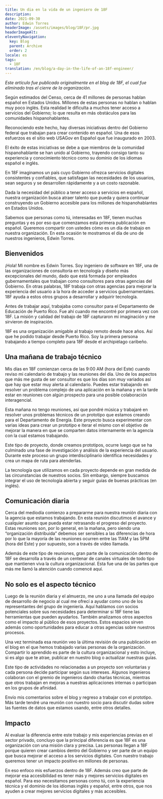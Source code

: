 ```yaml
---
title: Un dia en la vida de un ingeniero de 18F
description: 
date: 2021-09-30
author: Edwin Torres
headerImage: /assets/images/blog/18F/pr.jpg
headerImageAlt: 
eleventyNavigation:
  key: Blog
  parent: Archive
  order: 2
locale: es
tags:
  - 18F
translation: /en/blog/a-day-in-the-life-of-an-18f-engineer/
---
```


*Este artículo fue publicado originalmente en el blog de 18F, el cual fue eliminado tras el cierre de la organización.*

Según estimados del Censo, cerca de 41 millones de personas hablan español en Estados Unidos. Millones de estas personas no hablan o hablan muy poco inglés. Esta realidad le dificulta a muchos tener acceso a servicios del Gobierno; lo que resulta en más obstáculos para las comunidades hispanohablantes.

Reconociendo este hecho, hay diversas iniciativas dentro del Gobierno federal que trabajan para crear contenido en español. Una de esos esfuerzos es el sitio web USAGov en Español que fue inaugurado en 2003.

El éxito de estas iniciativas se debe a que miembros de la comunidad hispanohablante se han unido al Gobierno, trayendo consigo tanto su experiencia y conocimiento técnico como su dominio de los idiomas español e inglés.

En 18F imaginamos un país cuyo Gobierno ofrezca servicios digitales consistentes y confiables, que satisfagan las necesidades de los usuarios, sean seguros y se desarrollen rápidamente y a un costo razonable.

Dada la necesidad del público a tener acceso a servicios en español, nuestra organización busca atraer talento que pueda y quiera continuar construyendo un Gobierno accesible para los millones de hispanohablantes en Estados Unidos.

Sabemos que personas como tú, interesadas en 18F, tienen muchas preguntas y es por eso que comenzamos esta primera publicación en español. Queremos compartir con ustedes cómo es un día de trabajo en nuestra organización. En esta ocasión te mostramos el día de uno de nuestros ingenieros, Edwin Torres.

## Bienvenidos
¡Hola! Mi nombre es Edwin Torres. Soy ingeniero de software en 18F, una de las organizaciones de consultoría en tecnología y diseño más excepcionales del mundo, dado que está formada por empleados gubernamentales que trabajan como consultores para otras agencias del Gobierno. En otras palabras, 18F trabaja con otras agencias para mejorar la experiencia del usuario a la hora de acceder a servicios gubernamentales. 18F ayuda a estos otros grupos a desarrollar y adquirir tecnología.

Antes de trabajar aquí, trabajaba como consultor para el Departamento de Educación de Puerto Rico. Fue ahí cuando me encontré por primera vez con 18F. La misión y calidad del trabajo de 18F capturaron mi imaginación y me sirvieron de inspiración.

18F es una organización amigable al trabajo remoto desde hace años. Así que he podido trabajar desde Puerto Rico. Soy la primera persona trabajando a tiempo completo para 18F desde el archipiélago caribeño.

## Una mañana de trabajo técnico
Mis días en 18F comienzan cerca de las 9:00 AM (hora del Este) cuando reviso mi calendario de trabajo y las reuniones del día. Uno de los aspectos que más me gusta de ser consultor es que los días son muy variados así que hay que estar muy alerta al calendario. Puedes estar trabajando en resolver un problema complejo de una aplicación en la mañana y en la tarde estar en reuniones con algún prospecto para una posible colaboración interagencial.

Esta mañana no tengo reuniones, así que pondré música y trabajaré en resolver unos problemas técnicos de un prototipo que estamos creando para el Departamento de Energía. Este proyecto busca experimentar con varias ideas para crear un prototipo e iterar el mismo con el objetivo de mejorar la manera en que se comparten datos internamente en la agencia con la cual estamos trabajando.

Este tipo de proyecto, donde creamos prototipos, ocurre luego que se ha culminado una fase de investigación y análisis de la experiencia del usuario. Durante este proceso un grupo interdisciplinario identifica necesidades y crea un mapa de ruta para atenderlas.

La tecnología que utilizamos en cada proyecto depende en gran medida de las circunstancias de nuestros socios. Sin embargo, siempre buscamos integrar el uso de tecnología abierta y seguir guías de buenas prácticas (en inglés).

## Comunicación diaria
Cerca del mediodía comienzo a prepararme para nuestra reunión diaria con la agencia que estamos trabajando. En esta reunión discutimos el avance y cualquier asunto que pueda estar retrasando el progreso del proyecto. Estas reuniones son, por lo general, en la mañana, pero siendo una “organización distribuida” debemos ser sensibles a las diferencias de hora por lo que la mayoría de las reuniones ocurren entre las 11AM y las 5PM (hora del Este) y por supuesto, son a través de video llamada.

Además de este tipo de reuniones, gran parte de la comunicación dentro de 18F se desarrolla a través de un centenar de canales virtuales de todo tipo que mantienen viva la cultura organizacional. Esta fue una de las partes que más me llamó la atención cuando comencé aquí.

## No solo es el aspecto técnico
Luego de la reunión diaria y el almuerzo, me uno a una llamada del equipo de desarrollo de negocio al cual me ofrecí a ayudar como uno de los representantes del grupo de ingeniería. Aquí hablamos con socios potenciales sobre sus necesidades para determinar si 18F tiene las herramientas que pueden ayudarlos. También analizamos otros aspectos como el impacto al público de esos proyectos. Estos espacios sirven además como oportunidades para educar a otras agencias sobre nuestros procesos.

Una vez terminada esa reunión veo la última revisión de una publicación en el blog en el que hemos trabajado varias personas de la organización. Compartir lo aprendido es parte de la cultura organizacional y esto incluye, si es algo que te atrae, publicar en nuestro blog o actualizar nuestras guías.

Este tipo de actividades no relacionadas a un proyecto son voluntarias y cada persona decide participar según sus intereses. Algunos ingenieros colaboran con el gremio de ingenieros dando charlas técnicas, mientras que otros trabajan en mejoras a nuestras aplicaciones internas o participan en los grupos de afinidad.

Envío mis comentarios sobre el blog y regreso a trabajar con el prototipo. Más tarde tendré una reunión con nuestro socio para discutir dudas sobre las fuentes de datos que estamos usando, entre otros detalles.

## Impacto
Al evaluar la diferencia entre este trabajo y mis experiencias previas en el sector privado, concluyo que la principal diferencia es que 18F es una organización con una misión clara y precisa. Las personas llegan a 18F porque quieren crear cambios dentro del Gobierno y ser parte de un equipo que busca mejorar el acceso a los servicios digitales. Con nuestro trabajo queremos tener un impacto positivo en millones de personas.

En eso enfoco mis esfuerzos dentro de 18F. Además creo que parte de mejorar esa accesibilidad es tener más y mejores servicios digitales en español. Para eso necesitamos personas como tú, con la experiencia técnica y el dominio de los idiomas inglés y español, entre otros, que nos ayuden a crear mejores servicios digitales y más accesibles.